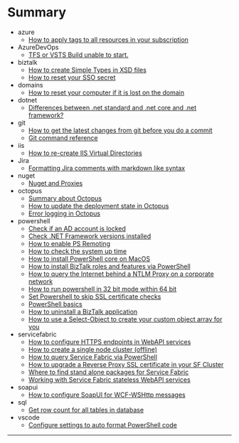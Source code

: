 # Summary

* azure
	* [How to apply tags to all resources in your subscription](./azure/apply-tags-to-resource.md)
* AzureDevOps
	* [TFS or VSTS Build unable to start.](./AzureDevOps/build-unable-tostart.md)
* biztalk
	* [How to create Simple Types in XSD files](./biztalk/create-simple-types-in-xsd.md)
	* [How to reset your SSO secret](./biztalk/reset-sso-secret.md)
* domains
	* [How to reset your computer if it is lost on the domain](./domains/Reset-computer-password.md)
* dotnet
	* [Differences between .net standard and .net core and .net framework?](./dotnet/dotnetversions.md)
* git
	* [How to get the latest changes from git before you do a commit](./git/resync-correctly.md)
	* [Git command reference](./git/useful-git-reference.md)
* iis
	* [How to re-create IIS Virtual Directories](./iis/recreate-virtual-dirs.md)
* Jira
	* [Formatting Jira comments with markdown like syntax](./Jira/formating-content.md)
* nuget
	* [Nuget and Proxies](./nuget/nuget-and-proxies.md)
* octopus
	* [Summary about Octopus](./octopus/octopus-info.md)
	* [How to update the deployment state in Octopus](./octopus/update-deployment-state.md)
	* [Error logging in Octopus](./octopus/useful-logging.md)
* powershell
	* [Check if an AD account is locked](./powershell/account-locked-status.md)
	* [Check .NET Framework versions installed](./powershell/check-dotnet-version.md)
	* [How to enable PS Remoting](./powershell/enable-psremoting.md)
	* [How to check the system up time](./powershell/get-system-uptime.md)
	* [How to install PowerShell core on MacOS](./powershell/how-to-install-powershell-on-macos.md)
	* [How to install BizTalk roles and features via PowerShell](./powershell/install-biztalk-rolesfeatures.md)
	* [How to query the Internet behind a NTLM Proxy on a corporate network](./powershell/net-access-behind-a-firewall.md)
	* [How to run powershell in 32 bit mode within 64 bit](./powershell/running-32bit-within-64bit.md)
	* [Set Powershell to skip SSL certificate checks](./powershell/ssl-cert-bypass.md)
	* [PowerShell basics](./powershell/the_basics.md)
	* [How to uninstall a BizTalk application](./powershell/uninstall-an-app.md)
	* [How to use a Select-Object to create your custom object array for you](./powershell/use-select-object-to-customise-array.md)
* servicefabric
	* [How to configure HTTPS endpoints in WebAPI services](./servicefabric/How-to-configure-https-endpoints.md)
	* [How to create a single node cluster (offline)](./servicefabric/How-to-create-single-node-cluster.md)
	* [How to query Service Fabric via PowerShell](./servicefabric/How-to-query-via-ps.md)
	* [How to upgrade a Reverse Proxy SSL certificate in your SF Cluster](./servicefabric/How-to-upgrade-certs-for-cluster.md)
	* [Where to find stand alone packages for Service Fabric](./servicefabric/Where-to-find-stand-alone-packages.md)
	* [Working with Service Fabric stateless WebAPI services](./servicefabric/Working-with-stateless-webapi-code.md)
* soapui
	* [How to configure SoapUI for WCF-WSHttp messages](./soapui/how-to-send-towcf-wshttp.md)
* sql
	* [Get row count for all tables in database](./sql/get-row-count-for-all-tables.md)
* vscode
	* [Configure settings to auto format PowerShell code](./vscode/powershell-settings.md)

---

